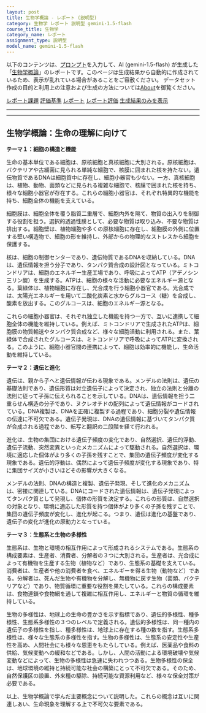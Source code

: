 ```yaml
---
layout: post
title: 生物学概論 - レポート (説明型)
category: 生物学 レポート 説明型 gemini-1.5-flash
course_title: 生物学
category_name: レポート
assignment_type: 説明型
model_name: gemini-1.5-flash
---
```


以下のコンテンツは、[プロンプト](https://github.com/takedatoshiyuki/synthetic_assignments/tree/main/generated/生物学/gemini-1.5-flash/prompt_レポート-説明型.md)を入力して、AI (gemini-1.5-flash) が生成した「[生物学概論](/contents/生物学/)」のレポートです。このページは生成結果から自動的に作成されているため、表示が乱れている場合があることをご容赦ください。
データセット作成の目的と利用上の注意および生成の方法については[About](/About)を御覧ください。

[レポート課題](../レポート課題-説明型)
[評価基準](../評価基準-説明型)
[レポート](../レポート-説明型)
[レポート評価](../レポート評価-説明型)
[生成結果のみを表示](https://github.com/takedatoshiyuki/synthetic_assignments/tree/main/generated/生物学/gemini-1.5-flash/レポート-説明型.md)
  

***
***
  
## 生物学概論：生命の理解に向けて

**テーマ１：細胞の構造と機能**

生命の基本単位である細胞は、原核細胞と真核細胞に大別される。原核細胞は、バクテリアや古細菌に見られる単純な細胞で、核膜に囲まれた核を持たない。遺伝物質であるDNAは細胞質中に存在し、細胞小器官も少ない。一方、真核細胞は、植物、動物、菌類などに見られる複雑な細胞で、核膜で囲まれた核を持ち、様々な細胞小器官が存在する。これらの細胞小器官は、それぞれ特異的な機能を持ち、細胞全体の機能を支えている。

細胞膜は、細胞全体を覆う脂質二重層で、細胞内外を隔て、物質の出入りを制御する役割を担う。選択的透過性膜として、必要な物質は取り込み、不要な物質は排出する。細胞壁は、植物細胞や多くの原核細胞に存在し、細胞膜の外側に位置する堅い構造物で、細胞の形を維持し、外部からの物理的なストレスから細胞を保護する。

核は、細胞の制御センターであり、遺伝物質であるDNAを収納している。DNAは、遺伝情報を担う分子であり、タンパク質合成の設計図となっている。ミトコンドリアは、細胞のエネルギー生産工場であり、呼吸によってATP（アデノシン三リン酸）を生成する。ATPは、細胞の様々な活動に必要なエネルギー源となる。葉緑体は、植物細胞に存在し、光合成を行う細胞小器官である。光合成では、太陽光エネルギーを用いて二酸化炭素と水からグルコース（糖）を合成し、酸素を放出する。このグルコースは、細胞のエネルギー源となる。

これらの細胞小器官は、それぞれ独立した機能を持つ一方で、互いに連携して細胞全体の機能を維持している。例えば、ミトコンドリアで生成されたATPは、細胞膜の物質輸送やタンパク質合成など、様々な細胞活動に利用される。また、葉緑体で合成されたグルコースは、ミトコンドリアで呼吸によってATPに変換される。このように、細胞小器官間の連携によって、細胞は効率的に機能し、生命活動を維持している。


**テーマ２：遺伝と進化**

遺伝は、親から子へと遺伝情報が伝わる現象である。メンデルの法則は、遺伝の基礎法則であり、遺伝形質は対立遺伝子によって決定され、独立の法則と分離の法則に従って子孫に伝えられることを示している。DNAは、遺伝情報を担う二重らせん構造の分子であり、ヌクレオチドの配列によって遺伝情報がコードされている。DNA複製は、DNAを正確に複製する過程であり、細胞分裂や遺伝情報の伝達に不可欠である。遺伝子発現は、DNAの遺伝情報に基づいてタンパク質が合成される過程であり、転写と翻訳の二段階を経て行われる。

進化は、生物の集団における遺伝子頻度の変化であり、自然選択、遺伝的浮動、遺伝子流動、突然変異といったメカニズムによって駆動される。自然選択は、環境に適応した個体がより多くの子孫を残すことで、集団の遺伝子頻度が変化する現象である。遺伝的浮動は、偶然によって遺伝子頻度が変化する現象であり、特に集団サイズが小さいほどその影響が大きくなる。

メンデルの法則、DNAの構造と複製、遺伝子発現、そして進化のメカニズムは、密接に関連している。DNAにコードされた遺伝情報は、遺伝子発現によってタンパク質として発現し、個体の形質を決定する。これらの形質は、自然選択の対象となり、環境に適応した形質を持つ個体がより多くの子孫を残すことで、集団の遺伝子頻度が変化し、進化が起こる。つまり、遺伝は進化の基盤であり、遺伝子の変化が進化の原動力となっている。


**テーマ３：生態系と生物の多様性**

生態系は、生物と環境の相互作用によって形成されるシステムである。生態系の構成要素は、生産者、消費者、分解者の３つに大別される。生産者は、光合成によって有機物を生産する生物（植物など）であり、生態系の基礎を支えている。消費者は、生産者や他の消費者を食べ、エネルギーを得る生物（動物など）である。分解者は、死んだ生物や有機物を分解し、無機物に戻す生物（菌類、バクテリアなど）であり、物質循環に重要な役割を果たしている。これらの構成要素は、食物連鎖や食物網を通して複雑に相互作用し、エネルギーと物質の循環を維持している。

生物の多様性は、地球上の生命の豊かさを示す指標であり、遺伝的多様性、種多様性、生態系多様性の３つのレベルで定義される。遺伝的多様性は、同一種内の遺伝子の多様性を指し、種多様性は、地球上に存在する種の数を指す。生態系多様性は、様々な生態系の多様性を指す。生物の多様性は、生態系の安定性や生産性を高め、人間社会にも様々な恩恵をもたらしている。例えば、医薬品や食料の供給、気候変動への緩和などである。しかし、人間の活動による環境破壊や気候変動などによって、生物の多様性は急速に失われつつある。生物多様性の保全は、地球環境の維持と持続可能な社会の構築にとって不可欠である。そのため、自然保護区の設置、外来種の駆除、持続可能な資源利用など、様々な保全対策が必要である。


以上、生物学概論で学んだ主要概念について説明した。これらの概念は互いに関連しあい、生命現象を理解する上で不可欠な要素である。
